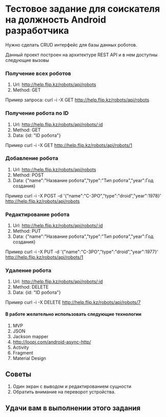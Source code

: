 # Тестовое задание для соискателя на должность  Android разработчика

Нужно сделать CRUD интерфейс для базы данных роботов.

Данный проект построен на архитектуре REST API и в нем доступны следующие вызовы

### Получение всех роботов

1. Url: http://help.flip.kz/robots/api/robots
2. Method: GET

Пример запроса:
curl -i -X GET http://help.flip.kz/robots/api/robots

### Получение робота по ID
1. Url: http://help.flip.kz/robots/api/robots/:id
2. Method: GET
3. Data: {id: "ID робота"}

Пример
curl -i -X GET http://help.flip.kz/robots/api/robots/1

### Добавление робота
1. Url: http://help.flip.kz/robots/api/robots
2. Method: POST
3. Data: {"name":"Название робота","type":"Тип робота","year":Год создания}

Пример
curl -i -X POST -d '{"name":"C-3PO","type":"droid","year":1978}' http://help.flip.kz/robots/api/robots

### Редактирование робота
1. Url: http://help.flip.kz/robots/api/robots/:id
2. Method: PUT
3. Data: {"name":"Название робота","type":"Тип робота","year":Год создания}

Пример
curl -i -X PUT -d '{"name":"C-3PO","type":"droid","year":1977}' http://help.flip.kz/robots/api/robots/1

### Удаление робота
1. Url: http://help.flip.kz/robots/api/robots/:id
2. Method: DELETE
3. Data: {id: "ID робота"}

Пример
curl -i -X DELETE http://help.flip.kz/robots/api/robots/7

#### В работе желательно использовать следующие технологии
1. MVP
2. JSON
3. Jackson mapper
4. http://loopj.com/android-async-http/
5. Activity
6. Fragment
7. Material Design

## Советы
1. Один экран с выводом и редактированием сущности
2. Обратить внимание на переворот устройства.

## Удачи вам в выполнении этого задания
